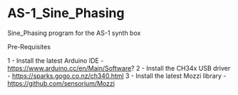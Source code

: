# AS-1_Sine_Phasing
Sine_Phasing program for the AS-1 synth box

Pre-Requisites

1 - Install the latest Arduino IDE - https://www.arduino.cc/en/Main/Software?
2 - Install the CH34x USB driver - https://sparks.gogo.co.nz/ch340.html
3 - Install the latest Mozzi library - https://github.com/sensorium/Mozzi

